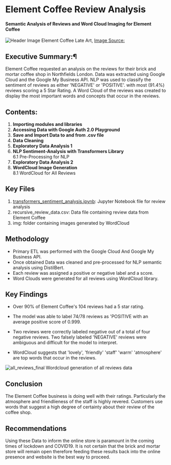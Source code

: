 # Element Coffee Review Analysis

#### Semantic Analysis of Reviews and Word Cloud Imaging for Element Coffee
![Header Image](https://scontent-iad3-1.cdninstagram.com/v/t51.29350-15/106366391_713884452737352_277651400985110000_n.jpg?_nc_cat=107&_nc_sid=8ae9d6&_nc_ohc=GUoNXHiB7Y4AX8hmlZG&_nc_ht=scontent-iad3-1.cdninstagram.com&oh=a0bbb0ac5cc6ac5fa14447df046d7b60&oe=5FB1DEBC)
Element Coffee Late Art, [Image Source:](https://www.elementcoffee.co.uk "www.elementcoffee.co.uk")
## Executive Summary:¶
Element Coffee requested an analysis on the reviews for their brick and mortar coffee shop in Northfields London. Data was extracted using Google Cloud and the Google My Business API. NLP was used to classify the sentiment of reviews as either 'NEGATIVE' or 'POSITIVE'. with most (91.4%) reviews scoring a 5 Star Rating. A Word Cloud of the reviews was created to display the most important words and concepts that occur in the reviews.

## Contents:
1. **Importing modules and libraries**  
2. **Accessing Data with Google Auth 2.0 Playground**  
3. **Save and Import Data to and from .csv file**  
4. **Data Cleaning**  
5. **Exploratory Data Analysis 1**
6. **NLP Sentiment-Analysis with Transformers Library**  
    6.1 Pre-Processing for NLP  
7. **Exploratory Data Analysis 2**  
8. **WordCloud Image Generation**  
    8.1 WordCloud for All Reviews  
    
## Key Files
1. [transformers_sentiment_analysis.ipynb](https://github.com/algakovic/element_coffee_review_analysis/blob/master/transformers_sentiment_analysis.ipynb): Jupyter Notebook file for review analysis  
2. recursive_review_data.csv: Data file containing review data from Element Coffee  
3. img: folder containing images generated by WordCloud
    
## Methodology
- Primary ETL was performed with the Google Cloud And Google My Business API.
- Once obtained Data was cleaned and pre-processed for NLP semantic analysis using DistilBert.
- Each review was assigned a positive or negative label and a score.
- Word Clouds were generated for all reviews using WordCloud library.

## Key Findings  
- Over 90% of Element Coffee's 104 reviews had a 5 star rating.  
- The model was able to label 74/78 reviews as 'POSITIVE with an average positive score of 0.999.

- Two reviews were correctly labeled negative out of a total of four negative reviews. Two falsely labeled 'NEGATIVE' reviews were ambiguous and difficult for the model to interpret.


- WordCloud suggests that 'lovely', 'friendly' 'staff' 'warm' 'atmosphere' are top words that occur in the reviews. 

![all_reviews_final](https://user-images.githubusercontent.com/40424244/96500310-931b9080-1246-11eb-9e8a-468be31f775c.png)
Wordcloud generation of all reviews data

## Conclusion  
The Element Coffee business is doing well with their ratings. Particularly the atmosphere and friendlieness of the staff is highly revered. Customers use words that suggest a high degree of certainty about their review of the coffee shop.


##  Recommendations  
Using these Data to inform the online store is paramount in the coming times of lockdown and COVID19. It is not certain that the brick and mortar store will remain open therefore feeding these results back into the online presence and website is the best way to proceed.
